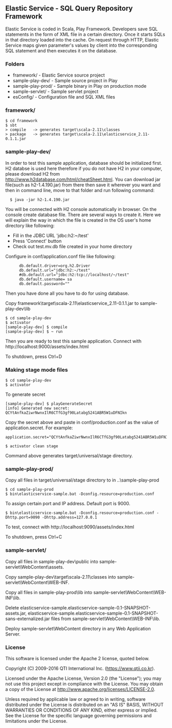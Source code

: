 ## Elastic Service - SQL Query Repository Framework

Elastic Service is coded in Scala, Play Framework. Developers save SQL statements in the form of XML file in a certain directory. Once it starts SQLs in that directory loaded into the cache. On request through HTTP, Elastic Service maps given parameter's values by client into the corresponding SQL statement and then executes it on the database.

### Folders

- framework/ - Elastic Service source project
- sample-play-dev/ - Sample source project in Play
- sample-play-prod/ - Sample binary in Play on production mode
- sample-servlet/ - Sample servlet project
- esConfig/ - Configuration file and SQL XML files

### framework/

```
$ cd framework
$ sbt
> compile   -> generates target\scala-2.11\classes
> package   -> generates target\scala-2.11\elasticservice_2.11-0.1.1.jar
```

### sample-play-dev/

In order to test this sample application, database should be initialized first.
H2 databse is used here therefore if you do not have H2 in your computer, please download H2 from http://www.h2database.com/html/cheatSheet.html. You can download jar file(such as h2-1.4.190.jar) from there then save it wherever you want and then in command line, move to that folder and run following command: 
```
  $ java -jar h2-1.4.190.jar
```

You will be connected with H2 console automatically in browser. On the console create database file. There are several ways to create it. Here we will explain the way in which the file is created in the OS user's home directory like following:
   - Fill in the JDBC URL 'jdbc:h2:~/test'
   - Press 'Connect' button
   - Check out test.mv.db file created in your home directory

Configure in conf/application.conf file like following:
```
      db.default.driver=org.h2.Driver
      db.default.url="jdbc:h2:~/test"
      #db.default.url="jdbc:h2:tcp://localhost/~/test"
      db.default.username= sa
      db.default.password=""
```

Then you have done all you have to do for using database.	  

Copy framework\target\scala-2.11\elasticservice_2.11-0.1.1.jar to sample-play-dev\lib

```
$ cd sample-play-dev
$ activator
[sample-play-dev] $ compile
[sample-play-dev] $ ~ run
```

Then you are ready to test this sample application.
Connect with http://localhost:9000/assets/index.html

To shutdown, press Ctrl+D

### Making stage mode files

```
$ cd sample-play-dev
$ activator
```

To generate secret

```
[sample-play-dev] $ playGenerateSecret
[info] Generated new secret: QCYtAnfkaZiwrNwnxIlR6CTfG3gf90Latabg5241ABR5W1uDFNIkn
```

Copy the secret above and paste in conf/production.conf as the value of application.secret.
For example:
```
application.secret="QCYtAnfkaZiwrNwnxIlR6CTfG3gf90Latabg5241ABR5W1uDFNIkn"
```

```
$ activator clean stage
```

Command above generates target/universal/stage directory.

### sample-play-prod/

Copy all files in target/universal/stage directory to in ..\sample-play-prod

```
$ cd sample-play-prod
$ bin\elasticservice-sample.bat -Dconfig.resource=production.conf
```

To assign certain port and IP address. Default port is 9000.

```
$ bin\elasticservice-sample.bat -Dconfig.resource=production.conf -Dhttp.port=9090 -Dhttp.address=127.0.0.1
```

To test, connect with http://localhost:9090/assets/index.html

To shutdown, press Ctrl+C

### sample-servlet/

Copy all files in sample-play-dev\public into sample-servlet\WebContent\assets.

Copy sample-play-dev\target\scala-2.11\classes into sample-servlet\WebContent\WEB-INF.

Copy all files in sample-play-prod\lib into sample-servlet\WebContent\WEB-INF\lib.

Delete elasticservice-sample.elasticservice-sample-0.1-SNAPSHOT-assets.jar, elasticservice-sample.elasticservice-sample-0.1-SNAPSHOT-sans-externalized.jar files from sample-servlet\WebContent\WEB-INF\lib.

Deploy sample-servlet\WebContent directory in any Web Application Server.

### License

This software is licensed under the Apache 2 license, quoted below.

Copyright (C) 2009-2016 QTI International Inc. (https://www.qtii.co.kr).

Licensed under the Apache License, Version 2.0 (the "License"); you may not use this project except in compliance with the License. You may obtain a copy of the License at http://www.apache.org/licenses/LICENSE-2.0.

Unless required by applicable law or agreed to in writing, software distributed under the License is distributed on an "AS IS" BASIS, WITHOUT WARRANTIES OR CONDITIONS OF ANY KIND, either express or implied. See the License for the specific language governing permissions and limitations under the License.
